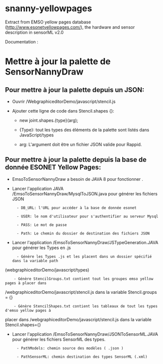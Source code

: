 # snanny-yellowpages

Extract from EMSO yellow pages database (http://www.esonetyellowpages.com/), the hardware and sensor description in sensorML v2.0

Documentation :

# Mettre à jour la palette de SensorNannyDraw
## Pour mettre à jour la palette depuis un JSON:

- Ouvrir /WebgraphiceditorDemo/javascript/stencil.js
- Ajouter cette ligne de code dans Stencil.shapes {}:

    - new joint.shapes.{type}(arg);

    - {Type}: tout les types des éléments de la palette sont listés dans JavaScript/types
    
    - arg: L'argument doit être un fichier JSON valide pour Rappid.

## Pour mettre à jour la palette depuis la base de donnée ESONET Yellow Pages:
- EmsoToSensorNannyDraw a besoin de JAVA 8 pour fonctionner .
- Lancer l'application JAVA /EmsoToSensorNannyDraw/MysqlToJSON.java pour générer les
fichiers JSON

        - DB_URL: l'URL pour accéder à la base de donnée esonet
        
        - USER: le nom d'utilisateur pour s'authentifier au serveur Mysql
        
        - PASS: Le mot de passe
        
        - Path: Le chemin du dossier de destination des fichiers JSON

- Lancer l'application /EmsoToSensorNannyDraw/JSTypeGeneration.JAVA pour générer les
Types en .js

        - Génère les Types .js et les placent dans un dossier spécifié dans la variable path
(webgraphiceditorDemo/javascript/types)

        - Génère StencilGroups.txt contient tout les groupes emso yellow pages à placer dans
/webgraphiceditorDemo/javascript/stencil.js dans la variable Stencil.groups = {}

        - Génère StencilShapes.txt contient les tableaux de tout les types d'emso yellow pages à
placer dans /webgraphiceditorDemo/javascript/stencil.js dans la variable
Stencil.shapes={}

- Lancer l'application /EmsoToSensorNannyDraw/JSONToSensorML.JAVA pour générer les
fichiers SensorML des types.

        - PathModels: chemin source des modèles ( .json )

        - PathSensorML: chemin destination des types SensorML (.xml)
